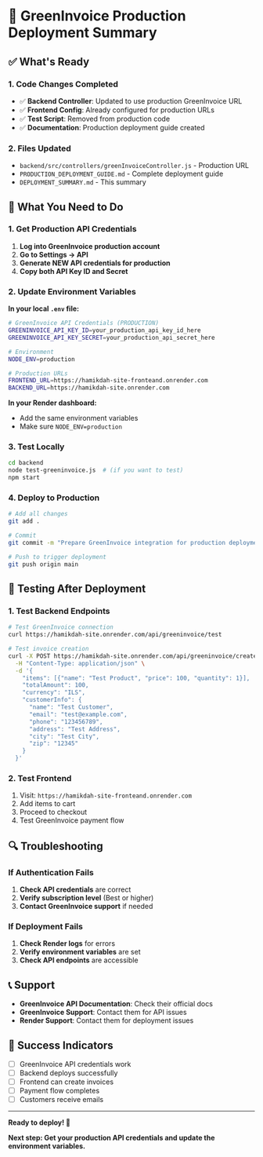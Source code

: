 # 🚀 GreenInvoice Production Deployment Summary

## ✅ What's Ready

### 1. Code Changes Completed
- ✅ **Backend Controller**: Updated to use production GreenInvoice URL
- ✅ **Frontend Config**: Already configured for production URLs
- ✅ **Test Script**: Removed from production code
- ✅ **Documentation**: Production deployment guide created

### 2. Files Updated
- `backend/src/controllers/greenInvoiceController.js` - Production URL
- `PRODUCTION_DEPLOYMENT_GUIDE.md` - Complete deployment guide
- `DEPLOYMENT_SUMMARY.md` - This summary

## 🔧 What You Need to Do

### 1. Get Production API Credentials
1. **Log into GreenInvoice production account**
2. **Go to Settings → API**
3. **Generate NEW API credentials for production**
4. **Copy both API Key ID and Secret**

### 2. Update Environment Variables

**In your local `.env` file:**
```bash
# GreenInvoice API Credentials (PRODUCTION)
GREENINVOICE_API_KEY_ID=your_production_api_key_id_here
GREENINVOICE_API_KEY_SECRET=your_production_api_secret_here

# Environment
NODE_ENV=production

# Production URLs
FRONTEND_URL=https://hamikdah-site-fronteand.onrender.com
BACKEND_URL=https://hamikdah-site.onrender.com
```

**In your Render dashboard:**
- Add the same environment variables
- Make sure `NODE_ENV=production`

### 3. Test Locally
```bash
cd backend
node test-greeninvoice.js  # (if you want to test)
npm start
```

### 4. Deploy to Production
```bash
# Add all changes
git add .

# Commit
git commit -m "Prepare GreenInvoice integration for production deployment"

# Push to trigger deployment
git push origin main
```

## 🧪 Testing After Deployment

### 1. Test Backend Endpoints
```bash
# Test GreenInvoice connection
curl https://hamikdah-site.onrender.com/api/greeninvoice/test

# Test invoice creation
curl -X POST https://hamikdah-site.onrender.com/api/greeninvoice/create-invoice \
  -H "Content-Type: application/json" \
  -d '{
    "items": [{"name": "Test Product", "price": 100, "quantity": 1}],
    "totalAmount": 100,
    "currency": "ILS",
    "customerInfo": {
      "name": "Test Customer",
      "email": "test@example.com",
      "phone": "123456789",
      "address": "Test Address",
      "city": "Test City",
      "zip": "12345"
    }
  }'
```

### 2. Test Frontend
1. Visit: `https://hamikdah-site-fronteand.onrender.com`
2. Add items to cart
3. Proceed to checkout
4. Test GreenInvoice payment flow

## 🔍 Troubleshooting

### If Authentication Fails
1. **Check API credentials** are correct
2. **Verify subscription level** (Best or higher)
3. **Contact GreenInvoice support** if needed

### If Deployment Fails
1. **Check Render logs** for errors
2. **Verify environment variables** are set
3. **Check API endpoints** are accessible

## 📞 Support

- **GreenInvoice API Documentation**: Check their official docs
- **GreenInvoice Support**: Contact them for API issues
- **Render Support**: Contact them for deployment issues

## 🎯 Success Indicators

- [ ] GreenInvoice API credentials work
- [ ] Backend deploys successfully
- [ ] Frontend can create invoices
- [ ] Payment flow completes
- [ ] Customers receive emails

---

**Ready to deploy! 🚀**

**Next step: Get your production API credentials and update the environment variables.**

